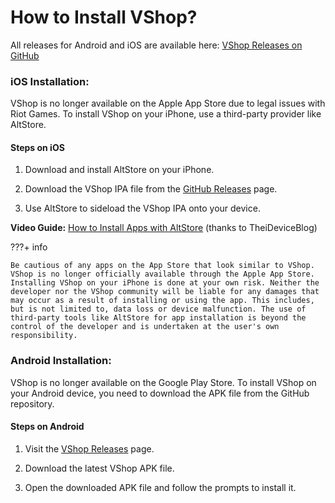 # How to Install VShop?

All releases for Android and iOS are available here: [VShop Releases on GitHub](https://github.com/VShopApp/mobile/releases)

### iOS Installation:

VShop is no longer available on the Apple App Store due to legal issues with Riot Games. To install VShop on your iPhone, use a third-party provider like AltStore.

#### Steps on iOS

1. Download and install AltStore on your iPhone.

2. Download the VShop IPA file from the [GitHub Releases](https://github.com/VShopApp/mobile/releases) page.

3. Use AltStore to sideload the VShop IPA onto your device.

**Video Guide:** [How to Install Apps with AltStore](https://youtu.be/U8R6CzeyisI) (thanks to TheiDeviceBlog)


???+ info

    Be cautious of any apps on the App Store that look similar to VShop. VShop is no longer officially available through the Apple App Store.
    Installing VShop on your iPhone is done at your own risk. Neither the developer nor the VShop community will be liable for any damages that may occur as a result of installing or using the app. This includes, but is not limited to, data loss or device malfunction. The use of third-party tools like AltStore for app installation is beyond the control of the developer and is undertaken at the user's own responsibility.

### Android Installation:

VShop is no longer available on the Google Play Store. To install VShop on your Android device, you need to download the APK file from the GitHub repository.

#### Steps on Android

1. Visit the [VShop Releases](https://github.com/VShopApp/mobile/releases) page.

2. Download the latest VShop APK file.

3. Open the downloaded APK file and follow the prompts to install it.
